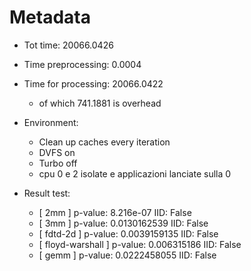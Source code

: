 # Metadata
- Tot time: 20066.0426
- Time preprocessing: 0.0004
- Time for processing: 20066.0422
	- of which 741.1881 is overhead

- Environment:
    - Clean up caches every iteration
    - DVFS on
    - Turbo off
    - cpu 0 e 2 isolate e applicazioni lanciate sulla 0

- Result test:
    - [ 2mm ] p-value: 8.216e-07 IID: False
    - [ 3mm ] p-value: 0.0130162539 IID: False
    - [ fdtd-2d ] p-value: 0.0039159135 IID: False
    - [ floyd-warshall ] p-value: 0.006315186 IID: False
    - [ gemm ] p-value: 0.0222458055 IID: False
